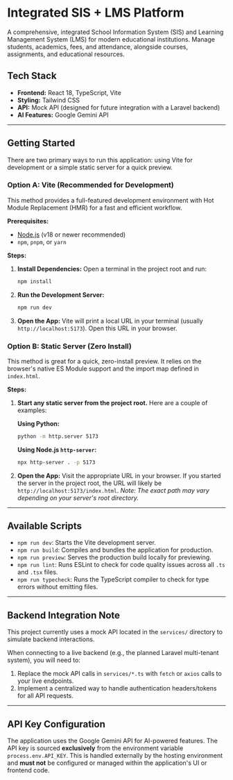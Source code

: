 # Integrated SIS + LMS Platform

A comprehensive, integrated School Information System (SIS) and Learning Management System (LMS) for modern educational institutions. Manage students, academics, fees, and attendance, alongside courses, assignments, and educational resources.

## Tech Stack

- **Frontend:** React 18, TypeScript, Vite
- **Styling:** Tailwind CSS
- **API:** Mock API (designed for future integration with a Laravel backend)
- **AI Features:** Google Gemini API

---

## Getting Started

There are two primary ways to run this application: using Vite for development or a simple static server for a quick preview.

### Option A: Vite (Recommended for Development)

This method provides a full-featured development environment with Hot Module Replacement (HMR) for a fast and efficient workflow.

**Prerequisites:**
- [Node.js](https://nodejs.org/) (v18 or newer recommended)
- `npm`, `pnpm`, or `yarn`

**Steps:**

1.  **Install Dependencies:**
    Open a terminal in the project root and run:
    ```bash
    npm install
    ```

2.  **Run the Development Server:**
    ```bash
    npm run dev
    ```

3.  **Open the App:**
    Vite will print a local URL in your terminal (usually `http://localhost:5173`). Open this URL in your browser.

### Option B: Static Server (Zero Install)

This method is great for a quick, zero-install preview. It relies on the browser's native ES Module support and the import map defined in `index.html`.

**Steps:**

1.  **Start any static server from the project root.** Here are a couple of examples:

    **Using Python:**
    ```bash
    python -m http.server 5173
    ```

    **Using Node.js `http-server`:**
    ```bash
    npx http-server . -p 5173
    ```

2.  **Open the App:**
    Visit the appropriate URL in your browser. If you started the server in the project root, the URL will likely be `http://localhost:5173/index.html`. *Note: The exact path may vary depending on your server's root directory.*

---

## Available Scripts

-   `npm run dev`: Starts the Vite development server.
-   `npm run build`: Compiles and bundles the application for production.
-   `npm run preview`: Serves the production build locally for previewing.
-   `npm run lint`: Runs ESLint to check for code quality issues across all `.ts` and `.tsx` files.
-   `npm run typecheck`: Runs the TypeScript compiler to check for type errors without emitting files.

---

## Backend Integration Note

This project currently uses a mock API located in the `services/` directory to simulate backend interactions.

When connecting to a live backend (e.g., the planned Laravel multi-tenant system), you will need to:
1.  Replace the mock API calls in `services/*.ts` with `fetch` or `axios` calls to your live endpoints.
2.  Implement a centralized way to handle authentication headers/tokens for all API requests.

---

## API Key Configuration

The application uses the Google Gemini API for AI-powered features. The API key is sourced **exclusively** from the environment variable `process.env.API_KEY`. This is handled externally by the hosting environment and **must not** be configured or managed within the application's UI or frontend code.